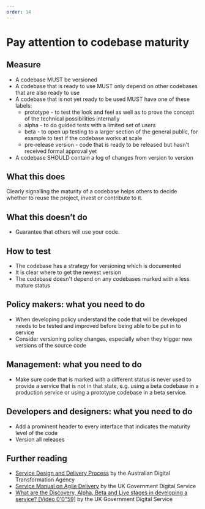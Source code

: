 ```yaml
---
order: 14
---
```

# Pay attention to codebase maturity

## Measure

* A codebase MUST be versioned
* A codebase that is ready to use MUST only depend on other codebases that are also ready to use
* A codebase that is not yet ready to be used MUST have one of these labels:
    * prototype - to test the look and feel as well as to prove the concept of the technical possibilities internally
    * alpha - to do guided tests with a limited set of users
    * beta - to open up testing to a larger section of the general public, for example  to test if the codebase works at scale
    * pre-release version - code that is ready to be released but hasn't received formal approval yet
* A codebase SHOULD contain a log of changes from version to version


## What this does

Clearly signalling the maturity of a codebase helps others to decide whether to reuse the project, invest or contribute to it.

## What this doesn’t do

* Guarantee that others will use your code.

## How to test

* The codebase has a strategy for versioning which is documented
* It is clear where to get the newest version
* The codebase doesn't depend on any codebases marked with a less mature status

## Policy makers: what you need to do

* When developing policy understand the code that will be developed needs to be tested and improved before being able to be put in to service
* Consider versioning policy changes, especially when they trigger new versions of the source code

## Management: what you need to do

* Make sure code that is marked with a different status is never used to provide a service that is not in that state, e.g. using a beta codebase in a production service or using a prototype codebase in a beta service.

## Developers and designers: what you need to do

* Add a prominent header to every interface that indicates the maturity level of the code
* Version all releases

## Further reading

* [Service Design and Delivery Process](https://guides.service.gov.au/topics/service-design-delivery-process/) by the Australian Digital Transformation Agency
* [Service Manual on Agile Delivery](https://www.gov.uk/service-manual/agile-delivery) by the UK Government Digital Service
* [What are the Discovery, Alpha, Beta and Live stages in developing a service? [Video 0'0"59]](https://www.youtube.com/watch?v=_cyI7DMhgYc) by the UK Government Digital Service
